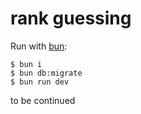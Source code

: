 # rank guessing

Run with [bun](https://bun.sh/):

```
$ bun i
$ bun db:migrate
$ bun run dev
```

to be continued
